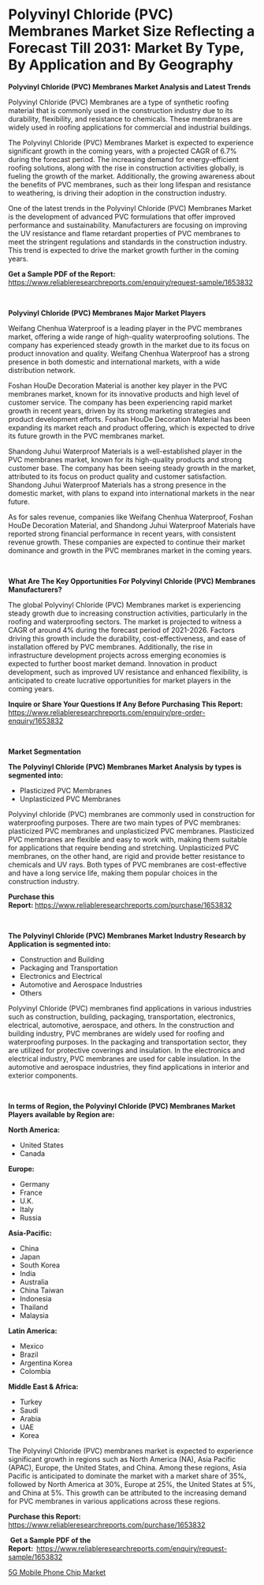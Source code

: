 <p><h1>Polyvinyl Chloride (PVC) Membranes Market Size Reflecting a Forecast Till 2031: Market By Type, By Application and By Geography</h1></p><p><strong>Polyvinyl Chloride (PVC) Membranes Market Analysis and Latest Trends</strong></p>
<p><p>Polyvinyl Chloride (PVC) Membranes are a type of synthetic roofing material that is commonly used in the construction industry due to its durability, flexibility, and resistance to chemicals. These membranes are widely used in roofing applications for commercial and industrial buildings.</p><p>The Polyvinyl Chloride (PVC) Membranes Market is expected to experience significant growth in the coming years, with a projected CAGR of 6.7% during the forecast period. The increasing demand for energy-efficient roofing solutions, along with the rise in construction activities globally, is fueling the growth of the market. Additionally, the growing awareness about the benefits of PVC membranes, such as their long lifespan and resistance to weathering, is driving their adoption in the construction industry.</p><p>One of the latest trends in the Polyvinyl Chloride (PVC) Membranes Market is the development of advanced PVC formulations that offer improved performance and sustainability. Manufacturers are focusing on improving the UV resistance and flame retardant properties of PVC membranes to meet the stringent regulations and standards in the construction industry. This trend is expected to drive the market growth further in the coming years.</p></p>
<p><strong>Get a Sample PDF of the Report:&nbsp;</strong> <a href="https://www.reliableresearchreports.com/enquiry/request-sample/1653832">https://www.reliableresearchreports.com/enquiry/request-sample/1653832</a></p>
<p>&nbsp;</p>
<p><strong>Polyvinyl Chloride (PVC) Membranes Major Market Players</strong></p>
<p><p>Weifang Chenhua Waterproof is a leading player in the PVC membranes market, offering a wide range of high-quality waterproofing solutions. The company has experienced steady growth in the market due to its focus on product innovation and quality. Weifang Chenhua Waterproof has a strong presence in both domestic and international markets, with a wide distribution network.</p><p>Foshan HouDe Decoration Material is another key player in the PVC membranes market, known for its innovative products and high level of customer service. The company has been experiencing rapid market growth in recent years, driven by its strong marketing strategies and product development efforts. Foshan HouDe Decoration Material has been expanding its market reach and product offering, which is expected to drive its future growth in the PVC membranes market.</p><p>Shandong Juhui Waterproof Materials is a well-established player in the PVC membranes market, known for its high-quality products and strong customer base. The company has been seeing steady growth in the market, attributed to its focus on product quality and customer satisfaction. Shandong Juhui Waterproof Materials has a strong presence in the domestic market, with plans to expand into international markets in the near future.</p><p>As for sales revenue, companies like Weifang Chenhua Waterproof, Foshan HouDe Decoration Material, and Shandong Juhui Waterproof Materials have reported strong financial performance in recent years, with consistent revenue growth. These companies are expected to continue their market dominance and growth in the PVC membranes market in the coming years.</p></p>
<p>&nbsp;</p>
<p><strong>What Are The Key Opportunities For Polyvinyl Chloride (PVC) Membranes Manufacturers?</strong></p>
<p><p>The global Polyvinyl Chloride (PVC) Membranes market is experiencing steady growth due to increasing construction activities, particularly in the roofing and waterproofing sectors. The market is projected to witness a CAGR of around 4% during the forecast period of 2021-2026. Factors driving this growth include the durability, cost-effectiveness, and ease of installation offered by PVC membranes. Additionally, the rise in infrastructure development projects across emerging economies is expected to further boost market demand. Innovation in product development, such as improved UV resistance and enhanced flexibility, is anticipated to create lucrative opportunities for market players in the coming years.</p></p>
<p><strong>Inquire or Share Your Questions If Any Before Purchasing This Report:</strong> <a href="https://www.reliableresearchreports.com/enquiry/pre-order-enquiry/1653832">https://www.reliableresearchreports.com/enquiry/pre-order-enquiry/1653832</a></p>
<p>&nbsp;</p>
<p><strong>Market Segmentation</strong></p>
<p><strong>The Polyvinyl Chloride (PVC) Membranes Market Analysis by types is segmented into:</strong></p>
<p><ul><li>Plasticized PVC Membranes</li><li>Unplasticized PVC Membranes</li></ul></p>
<p><p>Polyvinyl chloride (PVC) membranes are commonly used in construction for waterproofing purposes. There are two main types of PVC membranes: plasticized PVC membranes and unplasticized PVC membranes. Plasticized PVC membranes are flexible and easy to work with, making them suitable for applications that require bending and stretching. Unplasticized PVC membranes, on the other hand, are rigid and provide better resistance to chemicals and UV rays. Both types of PVC membranes are cost-effective and have a long service life, making them popular choices in the construction industry.</p></p>
<p><strong>Purchase this Report:&nbsp;</strong><a href="https://www.reliableresearchreports.com/purchase/1653832">https://www.reliableresearchreports.com/purchase/1653832</a></p>
<p>&nbsp;</p>
<p><strong>The Polyvinyl Chloride (PVC) Membranes Market Industry Research by Application is segmented into:</strong></p>
<p><ul><li>Construction and Building</li><li>Packaging and Transportation</li><li>Electronics and Electrical</li><li>Automotive and Aerospace Industries</li><li>Others</li></ul></p>
<p><p>Polyvinyl Chloride (PVC) membranes find applications in various industries such as construction, building, packaging, transportation, electronics, electrical, automotive, aerospace, and others. In the construction and building industry, PVC membranes are widely used for roofing and waterproofing purposes. In the packaging and transportation sector, they are utilized for protective coverings and insulation. In the electronics and electrical industry, PVC membranes are used for cable insulation. In the automotive and aerospace industries, they find applications in interior and exterior components.</p></p>
<p>&nbsp;</p>
<p><strong>In terms of Region, the Polyvinyl Chloride (PVC) Membranes Market Players available by Region are:</strong></p>
<p>
    <p> <strong> North America: </strong>
        <ul>
            <li>United States</li>
            <li>Canada</li>
        </ul>
        </p> 
    <p> <strong> Europe: </strong>
        <ul>
            <li>Germany</li>
            <li>France</li>
            <li>U.K.</li>
            <li>Italy</li>
            <li>Russia</li>
        </ul>
        </p> 
    <p> <strong> Asia-Pacific: </strong>
        <ul>
            <li>China</li>
            <li>Japan</li>
            <li>South Korea</li>
            <li>India</li>
            <li>Australia</li>
            <li>China Taiwan</li>
            <li>Indonesia</li>
            <li>Thailand</li>
            <li>Malaysia</li>
        </ul>
        </p> 
    <p> <strong> Latin America: </strong>
        <ul>
            <li>Mexico</li>
            <li>Brazil</li>
            <li>Argentina Korea</li>
            <li>Colombia</li>
        </ul>
        </p> 
    <p> <strong> Middle East & Africa: </strong>
        <ul>
            <li>Turkey</li>
            <li>Saudi</li>
            <li>Arabia</li>
            <li>UAE</li>
            <li>Korea</li>
        </ul>
    </p>
    </p>
<p><p>The Polyvinyl Chloride (PVC) membranes market is expected to experience significant growth in regions such as North America (NA), Asia Pacific (APAC), Europe, the United States, and China. Among these regions, Asia Pacific is anticipated to dominate the market with a market share of 35%, followed by North America at 30%, Europe at 25%, the United States at 5%, and China at 5%. This growth can be attributed to the increasing demand for PVC membranes in various applications across these regions.</p></p>
<p><strong>Purchase this Report: </strong><a href="https://www.reliableresearchreports.com/purchase/1653832">https://www.reliableresearchreports.com/purchase/1653832</a></p>
<p>&nbsp;<strong>Get a Sample PDF of the Report:&nbsp;&nbsp;</strong><a href="https://www.reliableresearchreports.com/enquiry/request-sample/1653832">https://www.reliableresearchreports.com/enquiry/request-sample/1653832</a></p>
<p><strong></strong></p>
<p><p><a href="https://bubble-tree-ea4.notion.site/Decoding-the-5G-Mobile-Phone-Chip-Market-A-Deep-Dive-into-the-Latest-Market-Trends-Market-Segmenta-2d593940e4ce4db3830092a6bac34815">5G Mobile Phone Chip Market</a></p></p>